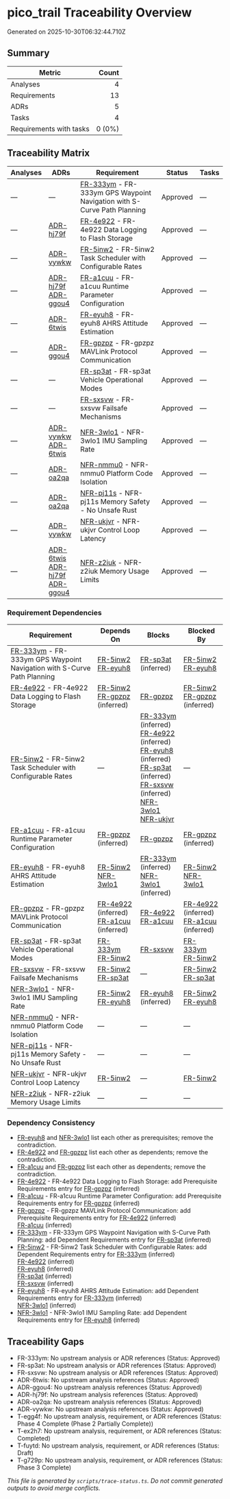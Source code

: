# pico_trail Traceability Overview

Generated on 2025-10-30T06:32:44.710Z

## Summary

| Metric                  |  Count |
| ----------------------- | -----: |
| Analyses                |      4 |
| Requirements            |     13 |
| ADRs                    |      5 |
| Tasks                   |      4 |
| Requirements with tasks | 0 (0%) |

## Traceability Matrix

| Analyses | ADRs                                                                                                                                                             | Requirement                                                                                                                | Status   | Tasks |
| -------- | ---------------------------------------------------------------------------------------------------------------------------------------------------------------- | -------------------------------------------------------------------------------------------------------------------------- | -------- | ----- |
| —        | —                                                                                                                                                                | [FR-333ym](requirements/FR-333ym-gps-waypoint-navigation.md) - FR-333ym GPS Waypoint Navigation with S-Curve Path Planning | Approved | —     |
| —        | [ADR-hj79f](adr/ADR-hj79f-storage-strategy.md)                                                                                                                   | [FR-4e922](requirements/FR-4e922-data-logging.md) - FR-4e922 Data Logging to Flash Storage                                 | Approved | —     |
| —        | [ADR-vywkw](adr/ADR-vywkw-task-scheduler-selection.md)                                                                                                           | [FR-5inw2](requirements/FR-5inw2-task-scheduler.md) - FR-5inw2 Task Scheduler with Configurable Rates                      | Approved | —     |
| —        | [ADR-hj79f](adr/ADR-hj79f-storage-strategy.md)<br>[ADR-ggou4](adr/ADR-ggou4-mavlink-implementation.md)                                                           | [FR-a1cuu](requirements/FR-a1cuu-runtime-parameters.md) - FR-a1cuu Runtime Parameter Configuration                         | Approved | —     |
| —        | [ADR-6twis](adr/ADR-6twis-ahrs-algorithm-selection.md)                                                                                                           | [FR-eyuh8](requirements/FR-eyuh8-ahrs-attitude-estimation.md) - FR-eyuh8 AHRS Attitude Estimation                          | Approved | —     |
| —        | [ADR-ggou4](adr/ADR-ggou4-mavlink-implementation.md)                                                                                                             | [FR-gpzpz](requirements/FR-gpzpz-mavlink-protocol.md) - FR-gpzpz MAVLink Protocol Communication                            | Approved | —     |
| —        | —                                                                                                                                                                | [FR-sp3at](requirements/FR-sp3at-vehicle-modes.md) - FR-sp3at Vehicle Operational Modes                                    | Approved | —     |
| —        | —                                                                                                                                                                | [FR-sxsvw](requirements/FR-sxsvw-failsafe-mechanisms.md) - FR-sxsvw Failsafe Mechanisms                                    | Approved | —     |
| —        | [ADR-vywkw](adr/ADR-vywkw-task-scheduler-selection.md)<br>[ADR-6twis](adr/ADR-6twis-ahrs-algorithm-selection.md)                                                 | [NFR-3wlo1](requirements/NFR-3wlo1-imu-sampling-rate.md) - NFR-3wlo1 IMU Sampling Rate                                     | Approved | —     |
| —        | [ADR-oa2qa](adr/ADR-oa2qa-platform-abstraction.md)                                                                                                               | [NFR-nmmu0](requirements/NFR-nmmu0-platform-code-isolation.md) - NFR-nmmu0 Platform Code Isolation                         | Approved | —     |
| —        | [ADR-oa2qa](adr/ADR-oa2qa-platform-abstraction.md)                                                                                                               | [NFR-pj11s](requirements/NFR-pj11s-no-unsafe-rust.md) - NFR-pj11s Memory Safety - No Unsafe Rust                           | Approved | —     |
| —        | [ADR-vywkw](adr/ADR-vywkw-task-scheduler-selection.md)                                                                                                           | [NFR-ukjvr](requirements/NFR-ukjvr-control-loop-latency.md) - NFR-ukjvr Control Loop Latency                               | Approved | —     |
| —        | [ADR-6twis](adr/ADR-6twis-ahrs-algorithm-selection.md)<br>[ADR-hj79f](adr/ADR-hj79f-storage-strategy.md)<br>[ADR-ggou4](adr/ADR-ggou4-mavlink-implementation.md) | [NFR-z2iuk](requirements/NFR-z2iuk-memory-limits.md) - NFR-z2iuk Memory Usage Limits                                       | Approved | —     |

### Requirement Dependencies

| Requirement                                                                                                                | Depends On                                                                                                                         | Blocks                                                                                                                                                                                                                                                                                                                                                                                                                                                                                 | Blocked By                                                                                                                         |
| -------------------------------------------------------------------------------------------------------------------------- | ---------------------------------------------------------------------------------------------------------------------------------- | -------------------------------------------------------------------------------------------------------------------------------------------------------------------------------------------------------------------------------------------------------------------------------------------------------------------------------------------------------------------------------------------------------------------------------------------------------------------------------------- | ---------------------------------------------------------------------------------------------------------------------------------- |
| [FR-333ym](requirements/FR-333ym-gps-waypoint-navigation.md) - FR-333ym GPS Waypoint Navigation with S-Curve Path Planning | [FR-5inw2](requirements/FR-5inw2-task-scheduler.md)<br>[FR-eyuh8](requirements/FR-eyuh8-ahrs-attitude-estimation.md)               | [FR-sp3at](requirements/FR-sp3at-vehicle-modes.md) (inferred)                                                                                                                                                                                                                                                                                                                                                                                                                          | [FR-5inw2](requirements/FR-5inw2-task-scheduler.md)<br>[FR-eyuh8](requirements/FR-eyuh8-ahrs-attitude-estimation.md)               |
| [FR-4e922](requirements/FR-4e922-data-logging.md) - FR-4e922 Data Logging to Flash Storage                                 | [FR-5inw2](requirements/FR-5inw2-task-scheduler.md)<br>[FR-gpzpz](requirements/FR-gpzpz-mavlink-protocol.md) (inferred)            | [FR-gpzpz](requirements/FR-gpzpz-mavlink-protocol.md)                                                                                                                                                                                                                                                                                                                                                                                                                                  | [FR-5inw2](requirements/FR-5inw2-task-scheduler.md)<br>[FR-gpzpz](requirements/FR-gpzpz-mavlink-protocol.md) (inferred)            |
| [FR-5inw2](requirements/FR-5inw2-task-scheduler.md) - FR-5inw2 Task Scheduler with Configurable Rates                      | —                                                                                                                                  | [FR-333ym](requirements/FR-333ym-gps-waypoint-navigation.md) (inferred)<br>[FR-4e922](requirements/FR-4e922-data-logging.md) (inferred)<br>[FR-eyuh8](requirements/FR-eyuh8-ahrs-attitude-estimation.md) (inferred)<br>[FR-sp3at](requirements/FR-sp3at-vehicle-modes.md) (inferred)<br>[FR-sxsvw](requirements/FR-sxsvw-failsafe-mechanisms.md) (inferred)<br>[NFR-3wlo1](requirements/NFR-3wlo1-imu-sampling-rate.md)<br>[NFR-ukjvr](requirements/NFR-ukjvr-control-loop-latency.md) | —                                                                                                                                  |
| [FR-a1cuu](requirements/FR-a1cuu-runtime-parameters.md) - FR-a1cuu Runtime Parameter Configuration                         | [FR-gpzpz](requirements/FR-gpzpz-mavlink-protocol.md) (inferred)                                                                   | [FR-gpzpz](requirements/FR-gpzpz-mavlink-protocol.md)                                                                                                                                                                                                                                                                                                                                                                                                                                  | [FR-gpzpz](requirements/FR-gpzpz-mavlink-protocol.md) (inferred)                                                                   |
| [FR-eyuh8](requirements/FR-eyuh8-ahrs-attitude-estimation.md) - FR-eyuh8 AHRS Attitude Estimation                          | [FR-5inw2](requirements/FR-5inw2-task-scheduler.md)<br>[NFR-3wlo1](requirements/NFR-3wlo1-imu-sampling-rate.md)                    | [FR-333ym](requirements/FR-333ym-gps-waypoint-navigation.md) (inferred)<br>[NFR-3wlo1](requirements/NFR-3wlo1-imu-sampling-rate.md) (inferred)                                                                                                                                                                                                                                                                                                                                         | [FR-5inw2](requirements/FR-5inw2-task-scheduler.md)<br>[NFR-3wlo1](requirements/NFR-3wlo1-imu-sampling-rate.md)                    |
| [FR-gpzpz](requirements/FR-gpzpz-mavlink-protocol.md) - FR-gpzpz MAVLink Protocol Communication                            | [FR-4e922](requirements/FR-4e922-data-logging.md) (inferred)<br>[FR-a1cuu](requirements/FR-a1cuu-runtime-parameters.md) (inferred) | [FR-4e922](requirements/FR-4e922-data-logging.md)<br>[FR-a1cuu](requirements/FR-a1cuu-runtime-parameters.md)                                                                                                                                                                                                                                                                                                                                                                           | [FR-4e922](requirements/FR-4e922-data-logging.md) (inferred)<br>[FR-a1cuu](requirements/FR-a1cuu-runtime-parameters.md) (inferred) |
| [FR-sp3at](requirements/FR-sp3at-vehicle-modes.md) - FR-sp3at Vehicle Operational Modes                                    | [FR-333ym](requirements/FR-333ym-gps-waypoint-navigation.md)<br>[FR-5inw2](requirements/FR-5inw2-task-scheduler.md)                | [FR-sxsvw](requirements/FR-sxsvw-failsafe-mechanisms.md)                                                                                                                                                                                                                                                                                                                                                                                                                               | [FR-333ym](requirements/FR-333ym-gps-waypoint-navigation.md)<br>[FR-5inw2](requirements/FR-5inw2-task-scheduler.md)                |
| [FR-sxsvw](requirements/FR-sxsvw-failsafe-mechanisms.md) - FR-sxsvw Failsafe Mechanisms                                    | [FR-5inw2](requirements/FR-5inw2-task-scheduler.md)<br>[FR-sp3at](requirements/FR-sp3at-vehicle-modes.md)                          | —                                                                                                                                                                                                                                                                                                                                                                                                                                                                                      | [FR-5inw2](requirements/FR-5inw2-task-scheduler.md)<br>[FR-sp3at](requirements/FR-sp3at-vehicle-modes.md)                          |
| [NFR-3wlo1](requirements/NFR-3wlo1-imu-sampling-rate.md) - NFR-3wlo1 IMU Sampling Rate                                     | [FR-5inw2](requirements/FR-5inw2-task-scheduler.md)<br>[FR-eyuh8](requirements/FR-eyuh8-ahrs-attitude-estimation.md)               | [FR-eyuh8](requirements/FR-eyuh8-ahrs-attitude-estimation.md) (inferred)                                                                                                                                                                                                                                                                                                                                                                                                               | [FR-5inw2](requirements/FR-5inw2-task-scheduler.md)<br>[FR-eyuh8](requirements/FR-eyuh8-ahrs-attitude-estimation.md)               |
| [NFR-nmmu0](requirements/NFR-nmmu0-platform-code-isolation.md) - NFR-nmmu0 Platform Code Isolation                         | —                                                                                                                                  | —                                                                                                                                                                                                                                                                                                                                                                                                                                                                                      | —                                                                                                                                  |
| [NFR-pj11s](requirements/NFR-pj11s-no-unsafe-rust.md) - NFR-pj11s Memory Safety - No Unsafe Rust                           | —                                                                                                                                  | —                                                                                                                                                                                                                                                                                                                                                                                                                                                                                      | —                                                                                                                                  |
| [NFR-ukjvr](requirements/NFR-ukjvr-control-loop-latency.md) - NFR-ukjvr Control Loop Latency                               | [FR-5inw2](requirements/FR-5inw2-task-scheduler.md)                                                                                | —                                                                                                                                                                                                                                                                                                                                                                                                                                                                                      | [FR-5inw2](requirements/FR-5inw2-task-scheduler.md)                                                                                |
| [NFR-z2iuk](requirements/NFR-z2iuk-memory-limits.md) - NFR-z2iuk Memory Usage Limits                                       | —                                                                                                                                  | —                                                                                                                                                                                                                                                                                                                                                                                                                                                                                      | —                                                                                                                                  |

### Dependency Consistency

- [FR-eyuh8](requirements/FR-eyuh8-ahrs-attitude-estimation.md) and [NFR-3wlo1](requirements/NFR-3wlo1-imu-sampling-rate.md) list each other as prerequisites; remove the contradiction.
- [FR-4e922](requirements/FR-4e922-data-logging.md) and [FR-gpzpz](requirements/FR-gpzpz-mavlink-protocol.md) list each other as dependents; remove the contradiction.
- [FR-a1cuu](requirements/FR-a1cuu-runtime-parameters.md) and [FR-gpzpz](requirements/FR-gpzpz-mavlink-protocol.md) list each other as dependents; remove the contradiction.
- [FR-4e922](requirements/FR-4e922-data-logging.md) - FR-4e922 Data Logging to Flash Storage: add Prerequisite Requirements entry for [FR-gpzpz](requirements/FR-gpzpz-mavlink-protocol.md) (inferred)
- [FR-a1cuu](requirements/FR-a1cuu-runtime-parameters.md) - FR-a1cuu Runtime Parameter Configuration: add Prerequisite Requirements entry for [FR-gpzpz](requirements/FR-gpzpz-mavlink-protocol.md) (inferred)
- [FR-gpzpz](requirements/FR-gpzpz-mavlink-protocol.md) - FR-gpzpz MAVLink Protocol Communication: add Prerequisite Requirements entry for [FR-4e922](requirements/FR-4e922-data-logging.md) (inferred)<br>[FR-a1cuu](requirements/FR-a1cuu-runtime-parameters.md) (inferred)
- [FR-333ym](requirements/FR-333ym-gps-waypoint-navigation.md) - FR-333ym GPS Waypoint Navigation with S-Curve Path Planning: add Dependent Requirements entry for [FR-sp3at](requirements/FR-sp3at-vehicle-modes.md) (inferred)
- [FR-5inw2](requirements/FR-5inw2-task-scheduler.md) - FR-5inw2 Task Scheduler with Configurable Rates: add Dependent Requirements entry for [FR-333ym](requirements/FR-333ym-gps-waypoint-navigation.md) (inferred)<br>[FR-4e922](requirements/FR-4e922-data-logging.md) (inferred)<br>[FR-eyuh8](requirements/FR-eyuh8-ahrs-attitude-estimation.md) (inferred)<br>[FR-sp3at](requirements/FR-sp3at-vehicle-modes.md) (inferred)<br>[FR-sxsvw](requirements/FR-sxsvw-failsafe-mechanisms.md) (inferred)
- [FR-eyuh8](requirements/FR-eyuh8-ahrs-attitude-estimation.md) - FR-eyuh8 AHRS Attitude Estimation: add Dependent Requirements entry for [FR-333ym](requirements/FR-333ym-gps-waypoint-navigation.md) (inferred)<br>[NFR-3wlo1](requirements/NFR-3wlo1-imu-sampling-rate.md) (inferred)
- [NFR-3wlo1](requirements/NFR-3wlo1-imu-sampling-rate.md) - NFR-3wlo1 IMU Sampling Rate: add Dependent Requirements entry for [FR-eyuh8](requirements/FR-eyuh8-ahrs-attitude-estimation.md) (inferred)

## Traceability Gaps

- FR-333ym: No upstream analysis or ADR references (Status: Approved)
- FR-sp3at: No upstream analysis or ADR references (Status: Approved)
- FR-sxsvw: No upstream analysis or ADR references (Status: Approved)
- ADR-6twis: No upstream analysis references (Status: Approved)
- ADR-ggou4: No upstream analysis references (Status: Approved)
- ADR-hj79f: No upstream analysis references (Status: Approved)
- ADR-oa2qa: No upstream analysis references (Status: Approved)
- ADR-vywkw: No upstream analysis references (Status: Approved)
- T-egg4f: No upstream analysis, requirement, or ADR references (Status: Phase 4 Complete (Phase 2 Partially Complete))
- T-ex2h7: No upstream analysis, requirement, or ADR references (Status: Completed)
- T-fuytd: No upstream analysis, requirement, or ADR references (Status: Draft)
- T-g729p: No upstream analysis, requirement, or ADR references (Status: Phase 3 Complete)

_This file is generated by `scripts/trace-status.ts`. Do not commit generated outputs to avoid merge conflicts._
